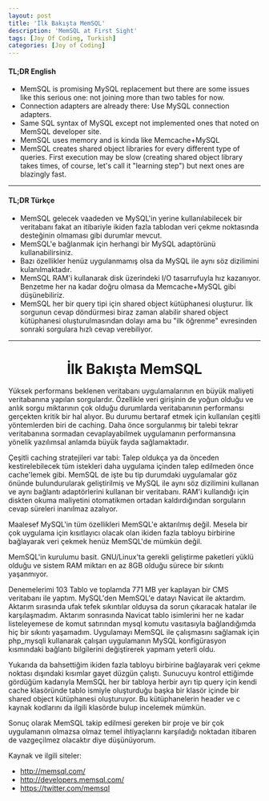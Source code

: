 ```yaml
---
layout: post
title: 'İlk Bakışta MemSQL'
description: 'MemSQL at First Sight'
tags: [Joy Of Coding, Turkish]
categories: [Joy of Coding]
---
```


#### TL;DR English

- MemSQL is promising MySQL replacement but there are some issues like this serious one: not joining more than two tables for now.
- Connection adapters are already there: Use MySQL connection adapters.
- Same SQL syntax of MySQL except not implemented ones that noted on MemSQL developer site.
- MemSQL uses memory and is kinda like Memcache+MySQL
- MemSQL creates shared object libraries for every different type of queries. First execution may be slow (creating shared object library takes times, of course, let's call it "learning step") but next ones are blazingly fast.

---
 
#### TL;DR Türkçe

- MemSQL gelecek vaadeden ve MySQL'in yerine kullanılabilecek bir veritabanı fakat an itibariyle ikiden fazla tablodan veri çekme noktasında desteğinin olmaması gibi durumlar mevcut.
- MemSQL'e bağlanmak için herhangi bir MySQL adaptörünü kullanabilirsiniz.
- Bazı özellikler henüz uygulanmamış olsa da MySQL ile aynı söz dizilimini kulanılmaktadır.
- MemSQL RAM'i kullanarak disk üzerindeki I/O tasarrufuyla hız kazanıyor. Benzetme her na kadar doğru olmasa da Memcache+MySQL gibi düşünebiliriz.
- MemSQL her bir query tipi için shared object kütüphanesi oluşturur. İlk sorgunun cevap döndürmesi biraz zaman alabilir shared object kütüphanesi oluşturulmasından dolayı ama bu "ilk öğrenme" evresinden sonraki sorgulara hızlı cevap verebiliyor.

---

# <center>İlk Bakışta MemSQL</center>

Yüksek performans beklenen veritabanı uygulamalarının en büyük maliyeti veritabanına yapılan sorgulardır. Özellikle veri girişinin de yoğun olduğu ve anlık sorgu miktarının çok olduğu durumlarda veritabanının performansı gerçekten kritik bir hal alıyor. Bu durumu bertaraf etmek için kullanılan çeşitli yöntemlerden biri de caching. Daha önce sorgulanmış bir talebi tekrar veritabanına sormadan cevaplayabilmek uygulamanın performansına yönelik yazılımsal anlamda büyük fayda sağlamaktadır. 

Çeşitli caching stratejileri var tabi: Talep oldukça ya da önceden kestirelebilecek tüm istekleri daha uygulama içinden talep edilmeden önce cache'lemek gibi. MemSQL de işte bu tip durumdaki uygulamalar göz önünde bulundurularak geliştirilmiş ve MySQL ile aynı söz dizilimini kullanan ve aynı bağlantı adaptörlerini kullanan bir veritabanı. RAM'i kullandığı için diskten okuma maliyetini otomatikmen ortadan kaldırdığından sorguların cevap süreleri inanılmaz azalıyor. 

Maalesef MySQL'in tüm özellikleri MemSQL'e aktarılmış değil. Mesela bir çok uygulama için kısıtlayıcı olacak olan ikiden fazla tabloyu birbirine bağlayarak veri çekmek henüz MemSQL'de mümkün değil. 

MemSQL'in kurulumu basit. GNU/Linux'ta gerekli geliştirme paketleri yüklü olduğu ve sistem RAM miktarı en az 8GB olduğu sürece bir sıkıntı yaşanmıyor. 

Denemelerimi 103 Tablo ve toplamda 771 MB yer kaplayan bir CMS veritabanı ile yaptım. MySQL'den MemSQL'e datayı Navicat ile aktardım. Aktarım sırasında ufak tefek sıkıntılar olduysa da sorun çıkaracak hatalar ile karşılaşmadım. Aktarım sonrasında Navicat tablo isimlerini her ne kadar listeleyemese de komut satırından mysql komutu vasıtasıyla bağlandığımda hiç bir sıkıntı yaşamadım. Uygulamayı MemSQL ile çalışmasını sağlamak için php\_mysqli kullanarak çalışan uygulamanın MySQL konfigürasyon kısmındaki bağlantı bilgilerini değiştirerek yapmam yeterli oldu. 

Yukarıda da bahsettiğim ikiden fazla tabloyu birbirine bağlayarak veri çekme noktası dışındaki kısımlar gayet düzgün çalıştı. Sunucuyu kontrol ettiğimde gördüğüm kadarıyla MemSQL her bir tabloya herbir ayrı tip query için kendi cache klasöründe tablo ismiyle oluşturduğu başka bir klasör içinde bir shared object kütüphanesi oluşturuyor. Bu kütüphanelerin header ve c kaynak kodlarını da ilgili klasörde bulup incelemek mümkün. 

Sonuç olarak MemSQL takip edilmesi gereken bir proje ve bir çok uygulamanın olmazsa olmaz temel ihtiyaçlarını karşıladığı noktadan itibaren de vazgeçilmez olacaktır diye düşünüyorum. 

Kaynak ve ilgili siteler: 
- <http://memsql.com/> 
- <http://developers.memsql.com/> 
- <https://twitter.com/memsql>
